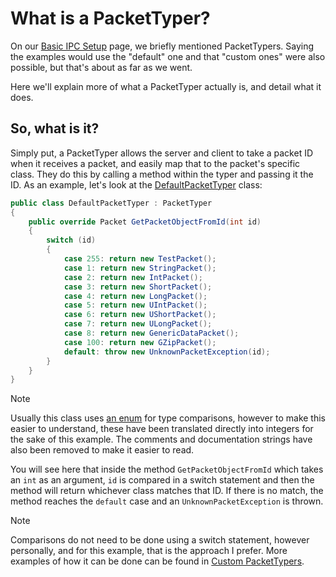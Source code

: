# What is a PacketTyper?

On our [Basic IPC Setup](basic-setup.md) page, we briefly mentioned PacketTypers. Saying the examples would use the "default" one and that "custom ones" were also possible, but that's about as far as we went.

Here we'll explain more of what a PacketTyper actually is, and detail what it does.

## So, what is it?
Simply put, a PacketTyper allows the server and client to take a packet ID when it receives a packet, and easily map that to the packet's specific class. They do this by calling a method within the typer and passing it the ID.
As an example, let's look at the [DefaultPacketTyper](~/api/Akiyama.IPC.Shared.Typers.DefaultPacketTyper.yml) class:

```csharp
public class DefaultPacketTyper : PacketTyper
{
    public override Packet GetPacketObjectFromId(int id)
    {
        switch (id)
        {
            case 255: return new TestPacket();
            case 1: return new StringPacket();
            case 2: return new IntPacket();
            case 3: return new ShortPacket();
            case 4: return new LongPacket();
            case 5: return new UIntPacket();
            case 6: return new UShortPacket();
            case 7: return new ULongPacket();
            case 8: return new GenericDataPacket();
            case 100: return new GZipPacket();
            default: throw new UnknownPacketException(id);
        }
    }
}
```
> [!NOTE]
> Usually this class uses [an enum](~/api/Akiyama.IPC.Shared.Network.PacketType.yml) for type comparisons, however to make this easier to understand, these have been translated directly into integers for the sake of this example. The comments and documentation strings have also been removed to make it easier to read.

You will see here that inside the method `GetPacketObjectFromId` which takes an `int` as an argument, `id` is compared in a switch statement and then the method will return whichever class matches that ID. If there is no match, the method reaches the `default` case and an `UnknownPacketException` is thrown.
> [!NOTE]
> Comparisons do not need to be done using a switch statement, however personally, and for this example, that is the approach I prefer. More examples of how it can be done can be found in [Custom PacketTypers](custom-packettypers.md).
